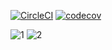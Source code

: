 [![CircleCI](https://circleci.com/gh/sidazhang123/recipe.svg?style=svg)](https://circleci.com/gh/sidazhang123/recipe)
[![codecov](https://codecov.io/gh/sidazhang123/recipe/branch/master/graph/badge.svg)](https://codecov.io/gh/sidazhang123/recipe)

![1](https://user-images.githubusercontent.com/31929318/38474649-c63ad65a-3be4-11e8-8a2e-75a2b1c4c25d.PNG)
![2](https://user-images.githubusercontent.com/31929318/38474650-c66e5278-3be4-11e8-914c-ac1d57866ef7.PNG)

